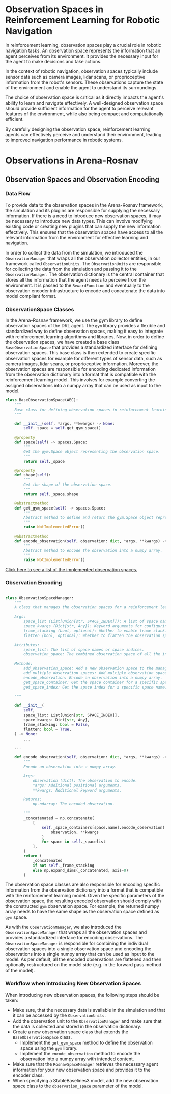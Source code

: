 # Observation Spaces in Reinforcement Learning for Robotic Navigation

In reinforcement learning, observation spaces play a crucial role in robotic navigation tasks. An observation space represents the information that an agent perceives from its environment. It provides the necessary input for the agent to make decisions and take actions.

In the context of robotic navigation, observation spaces typically include sensor data such as camera images, lidar scans, or proprioceptive information from the robot's sensors. These observations capture the state of the environment and enable the agent to understand its surroundings.

The choice of observation space is critical as it directly impacts the agent's ability to learn and navigate effectively. A well-designed observation space should provide sufficient information for the agent to perceive relevant features of the environment, while also being compact and computationally efficient.

By carefully designing the observation space, reinforcement learning agents can effectively perceive and understand their environment, leading to improved navigation performance in robotic systems.

# Observations in Arena-Rosnav

## Observation Spaces and Observation Encoding

### Data Flow

To provide data to the observation spaces in the Arena-Rosnav framework, the simulation and its plugins are responsible for supplying the necessary information. If there is a need to introduce new observation spaces, it may be necessary to introduce new data types. This can involve modifying existing code or creating new plugins that can supply the new information effectively. This ensures that the observation spaces have access to all the relevant information from the environment for effective learning and navigation.

In order to collect the data from the simulation, we introduced the `ObservationManager` that wraps all the observation collector entities, in our framework called `ObservationUnits`. The `ObservationUnits` are responsible for collecting the data from the simulation and passing it to the `ObservationManager`.
The observation dictionary is the central container that stores all the information that the agent needs to perceive from the environment. It is passed to the `RewardFunction` and eventually to the observation encoder infrastructure to encode and concatenate the data into model compliant format.

### ObservationSpace Classes

In the Arena-Rosnav framework, we use the gym library to define observation spaces of the DRL agent. The `gym` library provides a flexible and standardized way to define observation spaces, making it easy to integrate with reinforcement learning algorithms and libraries.
Now, in order to define the observation spaces, we have created a base class `BaseObservationSpace` that provides a standardized interface for defining observation spaces. This base class is then extended to create specific observation spaces for example for different types of sensor data, such as camera images, lidar scans, or proprioceptive information.
Moreover, the observation spaces are responsible for encoding dedicated information from the observation dictionary into a format that is compatible with the reinforcement learning model. This involves for example converting the assigned observations into a numpy array that can be used as input to the model.

```python
class BaseObservationSpace(ABC):
    """
    Base class for defining observation spaces in reinforcement learning environments.
    """

    def __init__(self, *args, **kwargs) -> None:
        self._space = self.get_gym_space()

    @property
    def space(self) -> spaces.Space:
        """
        Get the gym.Space object representing the observation space.
        """
        return self._space

    @property
    def shape(self):
        """
        Get the shape of the observation space.
        """
        return self._space.shape

    @abstractmethod
    def get_gym_space(self) -> spaces.Space:
        """
        Abstract method to define and return the gym.Space object representing the observation space.
        """
        raise NotImplementedError()

    @abstractmethod
    def encode_observation(self, observation: dict, *args, **kwargs) -> np.ndarray:
        """
        Abstract method to encode the observation into a numpy array.
        """
        raise NotImplementedError()

```

[Click here to see a list of the implemented observation spaces.](https://github.com/Arena-Rosnav/rosnav-rl/tree/52a86833bd807c9db3040dfc8e5fd633a3243281/rosnav/utils/observation_space/spaces)

### Observation Encoding

```python

class ObservationSpaceManager:
    """
    A class that manages the observation spaces for a reinforcement learning agent.

    Args:
        space_list (List[Union[str, SPACE_INDEX]]): A list of space names or space indices.
        space_kwargs (Dict[str, Any]): Keyword arguments for configuring the observation spaces.
        frame_stacking (bool, optional): Whether to enable frame stacking. Defaults to False.
        flatten (bool, optional): Whether to flatten the observation spaces. Defaults to True.

    Attributes:
        space_list: The list of space names or space indices.
        observation_space: The combined observation space of all the individual spaces.

    Methods:
        add_observation_space: Add a new observation space to the manager.
        add_multiple_observation_spaces: Add multiple observation spaces to the manager.
        encode_observation: Encode an observation into a numpy array.
        get_space_container: Get the space container for a specific space.
        get_space_index: Get the space index for a specific space name.

    """

    def __init__(
        self,
        space_list: List[Union[str, SPACE_INDEX]],
        space_kwargs: Dict[str, Any],
        frame_stacking: bool = False,
        flatten: bool = True,
    ) -> None:
        ...

    ...

    def encode_observation(self, observation: dict, *args, **kwargs) -> np.ndarray:
        """
        Encode an observation into a numpy array.

        Args:
            observation (dict): The observation to encode.
            *args: Additional positional arguments.
            **kwargs: Additional keyword arguments.

        Returns:
            np.ndarray: The encoded observation.

        """
        _concatenated = np.concatenate(
            [
                self._space_containers[space.name].encode_observation(
                    observation, **kwargs
                )
                for space in self._spacelist
            ],
        )
        return (
            _concatenated
            if not self._frame_stacking
            else np.expand_dims(_concatenated, axis=0)
        )

```

The observation space classes are also responsible for encoding specific information from the observation dictionary into a format that is compatible with the reinforcement learning model. Given the specific parameters of the observation space,
the resulting encoded observation should comply with the constructed `gym` observation space. For example, the returned numpy array needs to have the same shape as the observation space defined as `gym` space.

As with the `ObservationManager`, we also introduced the `ObservationSpaceManager` that wraps all the observation spaces and provides a standardized interface for encoding observations. The `ObservationSpaceManager` is responsible for combining
the individual observation spaces into a single observation space and encoding the observations into a single numpy array that can be used as input to the model.
As per default, all the encoded observations are flattened and then optionally restructured on the model side (e.g. in the forward pass method of the model).

### Workflow when Introducing New Observation Spaces

When introducing new observation spaces, the following steps should be taken:

- Make sure, that the necessary data is available in the simulation and that it can be accessed by the `ObservationUnits`.
- Add the observation unit to the `ObservationManager` and make sure that the data is collected and stored in the observation dictionary.
- Create a new observation space class that extends the `BaseObservationSpace` class.
  - Implement the `get_gym_space` method to define the observation space using the `gym` library.
  - Implement the `encode_observation` method to encode the observation into a numpy array with intended content.
- Make sure that the `RosnavSpaceManager` retrieves the necessary agent information for your new observation space and provides it to the encoder class.
- When specifying a StableBaselines3 model, add the new observation space class to the `observation_space` parameter of the model.
